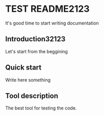 # TEST README2123
 It's good time to start writing documentation

## Introduction32123
Let's start from the beggining

## Quick start
Write here something

## Tool description
The best tool for testing the code.
